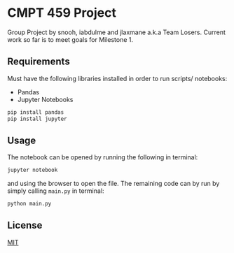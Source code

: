 # CMPT 459 Project

Group Project by snooh, iabdulme and jlaxmane a.k.a Team Losers. Current work so far is to meet goals for Milestone 1.

## Requirements

Must have the following libraries installed in order to run scripts/ notebooks:
 - Pandas
 - Jupyter Notebooks

```bash
pip install pandas
pip install jupyter
```

## Usage

The notebook can be opened by running the following in terminal:
```bash
jupyter notebook
```
and using the browser to open the file.
The remaining code can by run by simply calling `main.py` in terminal:
```bash
python main.py
```

## License
[MIT](https://choosealicense.com/licenses/mit/)